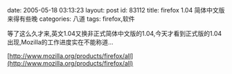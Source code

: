 date: 2005-05-18 03:13:23
layout: post
id: 83112
title: firefox 1.04 简体中文版来得有些晚
categories: 八道
tags: firefox,软件



等了这么久才来,英文1.04又换非正式简体中文版的1.04,今天才看到正式版的1.04出现,Mozilla的工作进度实在不能称道…

[http://www.mozilla.org/products/firefox/all](http://www.mozilla.org/products/firefox/all)


